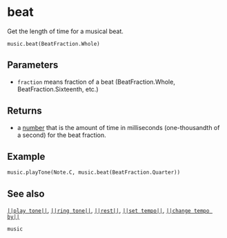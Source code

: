 # beat

Get the length of time for a musical beat.

```sig
music.beat(BeatFraction.Whole)
```

## Parameters

* ``fraction`` means fraction of a beat (BeatFraction.Whole, BeatFraction.Sixteenth, etc.) 

## Returns

* a [number](/types/number) that is the amount of time in milliseconds (one-thousandth of a second) for the beat fraction.

## Example

```blocks
music.playTone(Note.C, music.beat(BeatFraction.Quarter))
```

## See also

[``||play tone||``](/reference/music/play-tone), [``||ring tone||``](/reference/music/ring-tone),
[``||rest||``](/reference/music/rest), [``||set tempo||``](/reference/music/set-tempo),
[``||change tempo by||``](/reference/music/change-tempo-by)

```package
music
```